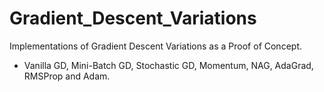 ﻿# Gradient_Descent_Variations
Implementations of Gradient Descent Variations as a Proof of Concept.
- Vanilla GD, Mini-Batch GD, Stochastic GD, Momentum, NAG, AdaGrad, RMSProp and Adam.
